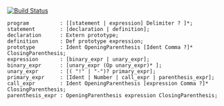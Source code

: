 [![Build Status](https://travis-ci.com/KevinCybura/K_lang.svg?branch=master)](https://travis-ci.com/KevinCybura/K_lang)


```
program          : [[statement | expression] Delimiter ? ]*;
statement        : [declaration | definition];
declaration      : Extern prototype;
definition       : Def prototype expression;
prototype        : Ident OpeningParenthesis [Ident Comma ?]* ClosingParenthesis;
expression       : [binary_expr | unary_expr];
binary_expr      : [unary_expr (Op unary_expr)* ];
unary_expr       : [( "!" | "-")? primary_expr];
primary_expr     : [Ident | Number | call_expr | parenthesis_expr];
call_expr        : Ident OpeningParenthesis [expression Comma ?]* ClosingParenthesis;
parenthesis_expr : OpeningParenthesis expression ClosingParenthesis;
```
